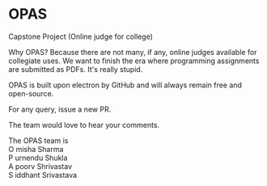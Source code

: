 # OPAS
Capstone Project (Online judge for college)

Why OPAS?
Because there are not many, if any, online judges available for collegiate uses. We want to finish the era where programming assignments are submitted as PDFs. It's really stupid.

OPAS is built upon electron by GitHub and will always remain free and open-source.

For any query, issue a new PR.

The team would love to hear your comments.

The OPAS team is<br>
O misha Sharma<br>
P urnendu Shukla<br>
A poorv Shrivastav<br>
S iddhant Srivastava<br>
